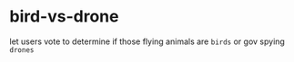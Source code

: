 # bird-vs-drone

let users vote to determine if those flying animals are `birds` or gov spying `drones`
